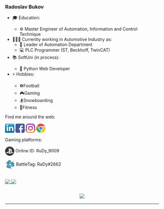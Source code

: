 ### Radoslav Bukov

<ul>
    <li>🎓 Education: </li>
        <ul>
            <li>⚙️ Master Engineer of Automation, Information and Control Technique</li>
        </ul>
    <li>👨🏼‍💻 Currently working in Automotive Industry as:
        <ul>
            <li>📝 Leader of Automation Department</li>
            <li>💻 PLC Programmer (ST, Beckhoff, TwinCAT)</li>
        </ul>
    </li>
    <li>📚 SoftUni (in process): </li>
          <ul>
            <li>🐍 Python Web Developer</li>
          </ul>
    <li>⚡ Hobbies:</li>
          <ul>
            <li>⚽️Football</li>
            <li>🎮Gaming</li>
            <li>🏂Snowboarding</li>
            <li>🦾Fitness</li>
          </ul>
</ul>

Find me around the web:
<p align="left">
<a href="https://www.linkedin.com/in/radoslav-bukov-b0a62183/" target="blank"><img align="center" src="https://github.com/RadoslavBukov/RadoslavBukov/blob/main/Social/transparent-Linkedin-logo-icon.png" alt="" height="30" /> </a>
<a href="https://www.facebook.com/RadoslawBukow/" target="blank"><img align="center" src="https://github.com/RadoslavBukov/RadoslavBukov/blob/main/Social/facebook.png" alt="" height="30" /> </a>
<a href="https://www.instagram.com/radoslav_bukov/" target="blank"><img align="center" src="https://github.com/RadoslavBukov/RadoslavBukov/blob/main/Social/instagram.png" alt="" height="30" /> </a>
<a href="mailto:radoslaw.bukow@gmail.com" target="blank"><img align="center" src="https://github.com/RadoslavBukov/RadoslavBukov/blob/main/Social/chrome.png" alt="" height="30" /> </a>
</p>

Gaming platforms:

<a href=" " target="blank"><img align="center" src="https://github.com/RadoslavBukov/RadoslavBukov/blob/main/Games/PlayStation.png" height="30" /></a> Online ID: RuDy_9009

<a href=" " target="blank"><img align="center" src="https://github.com/RadoslavBukov/RadoslavBukov/blob/main/Games/Battlenet.png" height="30" /></a> BattleTag: RaDy#2662

<br/>
<a href="https://github.com/RadoslavBukov">
  <img align="center" src="https://github-readme-stats.vercel.app/api/top-langs/?username=RadoslavBukov&layout=compact&theme=dark" />
</a>
<a href="https://github.com/RadoslavBukov">
  <img align="center" src="https://github-readme-stats.vercel.app/api?username=RadoslavBukov&show_icons=true&theme=dark&hide_title=true&count_private=true&theme=vue" />
</a>

<br/>
<br/>

<p align="center"> 
<img align="" height='200px' color="black" src="https://raw.githubusercontent.com/rodrigograca31/rodrigograca31/master/matrix.svg" />
</p>
<hr>

<!-- new branch
![snake gif](https://github.com/RadoslavBukov/RadoslavBukov/blob/main/Gif/github-contribution-grid-snake.svg)
<p align="center"> 
-->
<!--
Emoticons: 🏂💚🦾🔝🏝😋🏔🤩👻🙏🏼👍🏼🤛🏼🤜🏼🧠👨🏼‍💻🐍🌿🌱🍃⚽️🏆🥇🎮🏍🚙⌚️📱💻🖥⚙️🎉📬🫀📚👨🏼‍🎓🎓
-->
